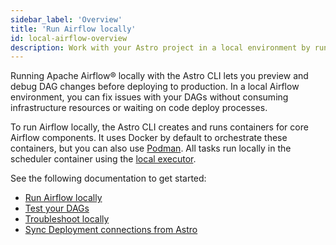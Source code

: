 ```yaml
---
sidebar_label: 'Overview'
title: 'Run Airflow locally'
id: local-airflow-overview
description: Work with your Astro project in a local environment by running Airflow and DAGs locally.
---
```


Running Apache Airflow® locally with the Astro CLI lets you preview and debug DAG changes before deploying to production. In a local Airflow environment, you can fix issues with your DAGs without consuming infrastructure resources or waiting on code deploy processes.

To run Airflow locally, the Astro CLI creates and runs containers for core Airflow components. It uses Docker by default to orchestrate these containers, but you can also use [Podman](cli/use-podman.md). All tasks run locally in the scheduler container using the [local executor](https://airflow.apache.org/docs/apache-airflow/stable/core-concepts/executor/local.html).

See the following documentation to get started:

- [Run Airflow locally](cli/run-airflow-locally.md)
- [Test your DAGs](cli/test-your-astro-project-locally.md)
- [Troubleshoot locally](cli/troubleshoot-locally.md)
- [Sync Deployment connections from Astro](cli/local-connections.md)
